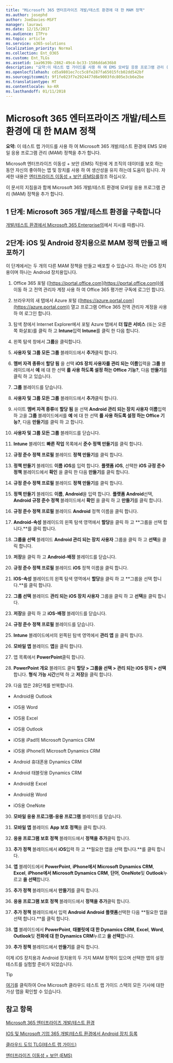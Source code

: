 ```yaml
---
title: "Microsoft 365 엔터프라이즈 개발/테스트 환경에 대 한 MAM 정책"
ms.author: josephd
author: JoeDavies-MSFT
manager: laurawi
ms.date: 12/15/2017
ms.audience: ITPro
ms.topic: article
ms.service: o365-solutions
localization_priority: Normal
ms.collection: Ent_O365
ms.custom: Ent_TLGs
ms.assetid: 1aa9639b-2862-49c4-bc33-1586dda636b8
description: "요약:이 테스트 랩 가이드를 사용 하 여 EMS 모바일 응용 프로그램 관리 (MAM) 정책 Microsoft 365 개발/테스트 환경에 추가 합니다."
ms.openlocfilehash: cd5a9801ec7cc5c8fe287fa65015fcb02dd542bf
ms.sourcegitcommit: 9f1fe023f7e2924477d6e9003fdc805e3cb6e2be
ms.translationtype: MT
ms.contentlocale: ko-KR
ms.lasthandoff: 01/11/2018
---
```

# <a name="mam-policies-for-your-microsoft-365-enterprise-devtest-environment"></a>Microsoft 365 엔터프라이즈 개발/테스트 환경에 대 한 MAM 정책

 **요약:** 이 테스트 랩 가이드를 사용 하 여 Microsoft 365 개발/테스트 환경에 EMS 모바일 응용 프로그램 관리 (MAM) 정책을 추가 합니다.
  
Microsoft 엔터프라이즈 이동성 + 보안 (EMS) 직원에 게 조직의 데이터를 보호 하는 동안 자신의 좋아하는 앱 및 장치를 사용 하 여 생산성을 유지 하는데 도움이 됩니다. 자세한 내용은 [엔터프라이즈 이동성 + 보안 (EMS)를](https://www.microsoft.com/cloud-platform/enterprise-mobility-security)참조 하십시오.
  
이 문서의 지침을과 함께 Microsoft 365 개발/테스트 환경에 모바일 응용 프로그램 관리 (MAM) 정책을 추가 합니다.
  
## <a name="phase-1-build-out-your-microsoft-365-devtest-environment"></a>1 단계: Microsoft 365 개발/테스트 환경을 구축합니다

[개발/테스트 환경에서 Microsoft 365 Enterprise의](the-microsoft-365-enterprise-dev-test-environment.md)에서 지시를 따릅니다.
  
## <a name="phase-2-create-and-deploy-mam-policies-for-ios-and-android-devices"></a>2단계: iOS 및 Android 장치용으로 MAM 정책 만들고 배포하기

이 단계에서는 두 개의 다른 MAM 정책을 만들고 배포할 수 있습니다. 하나는 iOS 장치용이며 하나는 Android 장치용입니다.
  
1. Office 365 포털 ([https://portal.office.com](https://portal.office.com))에 이동 하 고 전역 관리자 계정 사용 하 여 Office 365 평가판 구독에 로그인 합니다.
    
2. 브라우저의 새 탭에서 Azure 포털 ([https://azure.portal.com](https://azure.portal.com)) 열고 프로그램 Office 365 전역 관리자 계정을 사용 하 여 로그인 합니다.
    
3. 탐색 창에서 Internet Explorer에서 포털 Azure 탭에서 **더 많은 서비스** (또는 오른쪽 화살표)를 클릭 하 고 **Intune**입력 **Intune**를 클릭 한 다음 합니다.
    
4. 왼쪽 탐색 창에서 **그룹**을 클릭합니다.
    
5. **사용자 및 그룹 모든 그룹** 블레이드에서 **추가**클릭 합니다.
    
6. **멤버 자격 종류**에 **할당 됨** 을 선택 **iOS 장치 사용자를 관리 되는** **이름**입력을 **그룹** 블레이드에서 **예** 에 대 한 선택 **를 사용 하도록 설정 하는 Office 기능?**, 다음 **만들기**를 클릭 하 고 있습니다. 
    
7. **그룹** 블레이드를 닫습니다.
    
8. **사용자 및 그룹 모든 그룹** 블레이드에서 **추가**클릭 합니다.
    
9. 사이트 **멤버 자격 종류**에 **할당 됨** 을 선택 **Android 관리 되는 장치 사용자** **이름**입력 하 고을 **그룹** 블레이드에서를 **예** 에 대 한 선택 **를 사용 하도록 설정 하는 Office 기능?**, 다음 **만들기**를 클릭 하 고 합니다.
    
10. **사용자 및 그룹 모든 그룹** 블레이드를 닫습니다.
    
11. **Intune** 블레이드 **빠른 작업** 목록에서 **준수 정책 만들기**를 클릭 합니다.
    
12. **규정 준수 정책 프로필** 블레이드 **정책 만들기**를 클릭 합니다.
    
13. **정책 만들기** 블레이드 **이름** **iOS**를 입력 합니다. **플랫폼** **iOS**, 선택한 **iOS 규정 준수 정책** 블레이드에서 **확인** 을 클릭 한 다음 **만들기**를 클릭 합니다.
    
14. **규정 준수 정책 프로필** 블레이드 **정책 만들기**를 클릭 합니다.
    
15. **정책 만들기** 블레이드 **이름**, **Android**을 입력 합니다. **플랫폼** **Android**선택, **Android 규정 준수 정책** 블레이드에서 **확인** 을 클릭 하 고 **만들기**를 클릭 합니다.
    
16. **규정 준수 정책 프로필** 블레이드 **Android** 정책 이름을 클릭 합니다.
    
17. **Android-속성** 블레이드의 왼쪽 탐색 영역에서 **할당**을 클릭 하 고 **그룹을 선택 합니다.**를 클릭 합니다.
    
18. **그룹을 선택** 블레이드 **Android 관리 되는 장치 사용자** 그룹을 클릭 하 고 **선택**을 클릭 합니다.
    
19. **저장**을 클릭 하 고 **Android-배정** 블레이드를 닫습니다.
    
20. **규정 준수 정책 프로필** 블레이드 **iOS** 정책 이름을 클릭 합니다.
    
21. **IOS-속성** 블레이드의 왼쪽 탐색 영역에서 **할당**을 클릭 하 고 **그룹을 선택 합니다.**를 클릭 합니다.
    
22. **그룹 선택** 블레이드 **관리 되는 iOS 장치 사용자** 그룹을 클릭 하 고 **선택**을 클릭 합니다.
    
23. **저장**을 클릭 하 고 **iOS-배정** 블레이드를 닫습니다.
    
24. **규정 준수 정책 프로필** 블레이드를 닫습니다.
    
25. **Intune** 블레이드에서의 왼쪽된 탐색 영역에서 **관리 앱** 을 클릭 합니다.
    
26. **모바일 앱** 블레이드 **앱**을 클릭 합니다.
    
27. 앱 목록에서 **PowerPoint**클릭 합니다. 
    
28. **PowerPoint 개요** 블레이드 클릭 **할당 > 그룹을 선택 > 관리 되는 iOS 장치 > 선택**합니다. **형식** **가능 시간**선택 하 고 **저장**을 클릭 합니다.
    
29. 다음 앱은 28단계를 반복합니다.
    
  - Android용 Outlook
    
  - iOS용 Word
    
  - IOS용 Excel
    
  - iOS용 Outlook
    
  - iOS용 iPad의 Microsoft Dynamics CRM
    
  - iOS용 iPhone의 Microsoft Dynamics CRM
    
  - Android 휴대폰용 Dynamics CRM
    
  - Android 태블릿용 Dynamics CRM
    
  - Android용 Excel
    
  - Android용 Word
    
  - iOS용 OneNote
    
30. **모바일 응용 프로그램-응용 프로그램** 블레이드를 닫습니다.
    
31. **모바일 앱** 블레이드 **App 보호 정책**을 클릭 합니다.
    
32. **응용 프로그램 보호 정책** 블레이드에서 **정책을 추가**클릭 합니다.
    
33. **추가 정책** 블레이드에서 **iOS**입력 하 고 **필요한 앱을 선택 합니다.**를 클릭 합니다.
    
34. **앱** 블레이드에서 **PowerPoint**, **iPhone에서 Microsoft Dynamics CRM**, **Excel**, **iPhone에서 Microsoft Dynamics CRM**, **단어**, **OneNote**및 **Outlook**누르고 **을 선택**합니다.
    
35. **추가 정책** 블레이드에서 **만들기**를 클릭 합니다.
    
36. **응용 프로그램 보호 정책** 블레이드에서 **정책을 추가**클릭 합니다.
    
37. **추가 정책** 블레이드에서 입력 **Android** **Android** **플랫폼**선택한 다음 **필요한 앱을 선택 합니다.**를 클릭 합니다.
    
38. **앱** 블레이드에서 **PowerPoint**, **태블릿에 대 한 Dynamics CRM**, **Excel**, **Word**, **Outlook**및 **전화에 대 한 Dynamics CRM**누르고 **을 선택**합니다.
    
39. **추가 정책** 블레이드에서 **만들기**를 클릭 합니다.
    
이제 iOS 장치용과 Android 장치용의 두 가지 MAM 정책이 있으며 선택한 앱의 설정 테스트를 실험할 준비가 되었습니다.
  
> [!TIP]
> [여기](http://aka.ms/catlgstack)를 클릭하여 One Microsoft 클라우드 테스트 랩 가이드 스택의 모든 기사에 대한 가상 맵을 확인할 수 있습니다.
  
## <a name="see-also"></a>참고 항목

[Microsoft 365 엔터프라이즈 개발/테스트 환경](the-microsoft-365-enterprise-dev-test-environment.md)
  
[IOS 및 Microsoft 기업 365 개발/테스트 환경에서 Android 장치 등록](enroll-ios-and-android-devices-in-your-microsoft-enterprise-365-dev-test-environ.md)
  
[클라우드 도입 TLG(테스트 랩 가이드)](cloud-adoption-test-lab-guides-tlgs.md)

[엔터프라이즈 이동성 + 보안 (EMS)](https://www.microsoft.com/cloud-platform/enterprise-mobility-security)


